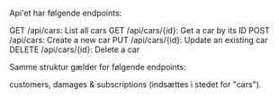 Api'et har følgende endpoints:

GET /api/cars: List all cars
GET /api/cars/{id}: Get a car by its ID
POST /api/cars: Create a new car
PUT /api/cars/{id}: Update an existing car
DELETE /api/cars/{id}: Delete a car

Samme struktur gælder for følgende endpoints:

customers, damages & subscriptions (indsættes i stedet for "cars").
